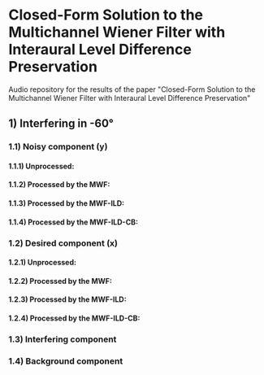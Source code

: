 # Closed-Form Solution to the Multichannel Wiener Filter with Interaural Level Difference Preservation
Audio repository for the results of the paper "Closed-Form Solution to the Multichannel Wiener Filter with Interaural Level Difference Preservation"

## 1) Interfering in -60°
### 1.1) Noisy component (y)

#### 1.1.1) Unprocessed:


#### 1.1.2) Processed by the MWF:



#### 1.1.3) Processed by the MWF-ILD:



#### 1.1.4) Processed by the MWF-ILD-CB:




### 1.2) Desired component (x)

#### 1.2.1) Unprocessed:


#### 1.2.2) Processed by the MWF:


#### 1.2.3) Processed by the MWF-ILD:


#### 1.2.4) Processed by the MWF-ILD-CB:


### 1.3) Interfering component



### 1.4) Background component
